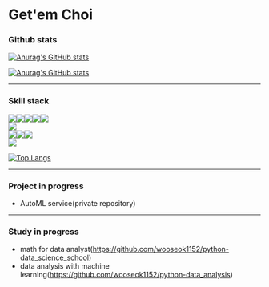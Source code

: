 # Get'em Choi

### Github stats
[![Anurag's GitHub stats](https://github-readme-stats.vercel.app/api?username=wooseok1152)](https://github.com/wooseok1152/github-readme-stats)

[![Anurag's GitHub stats](https://github-readme-stats.vercel.app/api?username=RDpage)](https://github.com/RDpage/github-readme-stats)

---

### Skill stack
<img src="https://img.shields.io/badge/Python-3776AB?style=flat-square&logo=Python&logoColor=white"/><img src="https://img.shields.io/badge/NumPy-013243?style=flat-square&logo=NumPy&logoColor=white"/><img src="https://img.shields.io/badge/pandas-150458?style=flat-square&logo=pandas&logoColor=white"/><img src="https://img.shields.io/badge/scikit-learn-F7931E?style=flat-square&logo=scikit-learn&logoColor=white"/><img src="https://img.shields.io/badge/Keras-D00000?style=flat-square&logo=Keras&logoColor=white"/>    
<img src="https://img.shields.io/badge/Flask-000000?style=flat-square&logo=Flask&logoColor=white"/>    
<img src="https://img.shields.io/badge/Oracle-F80000?style=flat-square&logo=Oracle&logoColor=white"/><img src="https://img.shields.io/badge/MySQL-4479A1?style=flat-square&logo=MySQL&logoColor=white"/><img src="https://img.shields.io/badge/SQLite-4479A1?style=flat-square&logo=SQLite&logoColor=white"/>    
<img src="https://img.shields.io/badge/Apache Spark-E25A1C?style=flat-square&logo=Apache Spark&logoColor=white"/>

[![Top Langs](https://github-readme-stats.vercel.app/api/top-langs/?username=wooseok1152)](https://github.com/wooseok1152/github-readme-stats)

---

### Project in progress
- AutoML service(private repository)

---

### Study in progress
- math for data analyst(https://github.com/wooseok1152/python-data_science_school)
- data analysis with machine learning(https://github.com/wooseok1152/python-data_analysis)
